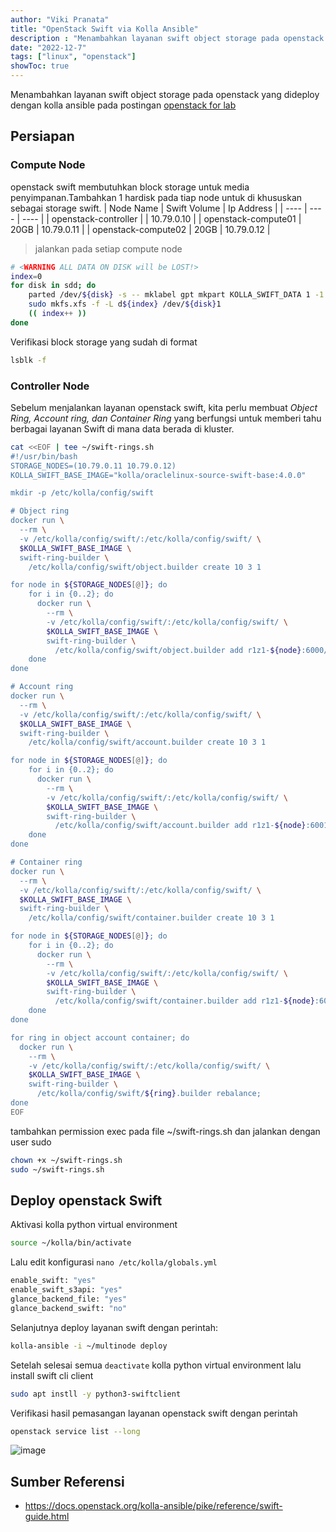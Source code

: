 ```yaml
---
author: "Viki Pranata"
title: "OpenStack Swift via Kolla Ansible"
description : "Menambahkan layanan swift object storage pada openstack kolla ansible"
date: "2022-12-7"
tags: ["linux", "openstack"]
showToc: true
---
```


Menambahkan layanan swift object storage pada openstack yang dideploy dengan kolla ansible pada postingan [openstack for lab](/posts/openstack-for-lab)

## Persiapan
### Compute Node
openstack swift membutuhkan block storage untuk media penyimpanan.Tambahkan 1 hardisk pada tiap node untuk di khususkan sebagai storage swift.
| Node Name | Swift Volume | Ip Address |
| ---- | ---- | ---- |
| openstack-controller | | 10.79.0.10 |
| openstack-compute01 | 20GB | 10.79.0.11 |
| openstack-compute02 | 20GB | 10.79.0.12 |

> jalankan pada setiap compute node
```bash
# <WARNING ALL DATA ON DISK will be LOST!>
index=0
for disk in sdd; do
    parted /dev/${disk} -s -- mklabel gpt mkpart KOLLA_SWIFT_DATA 1 -1
    sudo mkfs.xfs -f -L d${index} /dev/${disk}1
    (( index++ ))
done
```

Verifikasi block storage yang sudah di format
```bash
lsblk -f
```

### Controller Node
Sebelum menjalankan layanan openstack swift, kita perlu membuat _Object Ring, Account ring, dan Container Ring_ yang berfungsi untuk memberi tahu berbagai layanan Swift di mana data berada di kluster.
```bash
cat <<EOF | tee ~/swift-rings.sh
#!/usr/bin/bash
STORAGE_NODES=(10.79.0.11 10.79.0.12)
KOLLA_SWIFT_BASE_IMAGE="kolla/oraclelinux-source-swift-base:4.0.0"

mkdir -p /etc/kolla/config/swift

# Object ring
docker run \
  --rm \
  -v /etc/kolla/config/swift/:/etc/kolla/config/swift/ \
  $KOLLA_SWIFT_BASE_IMAGE \
  swift-ring-builder \
    /etc/kolla/config/swift/object.builder create 10 3 1

for node in ${STORAGE_NODES[@]}; do
    for i in {0..2}; do
      docker run \
        --rm \
        -v /etc/kolla/config/swift/:/etc/kolla/config/swift/ \
        $KOLLA_SWIFT_BASE_IMAGE \
        swift-ring-builder \
          /etc/kolla/config/swift/object.builder add r1z1-${node}:6000/d${i} 1;
    done
done

# Account ring
docker run \
  --rm \
  -v /etc/kolla/config/swift/:/etc/kolla/config/swift/ \
  $KOLLA_SWIFT_BASE_IMAGE \
  swift-ring-builder \
    /etc/kolla/config/swift/account.builder create 10 3 1

for node in ${STORAGE_NODES[@]}; do
    for i in {0..2}; do
      docker run \
        --rm \
        -v /etc/kolla/config/swift/:/etc/kolla/config/swift/ \
        $KOLLA_SWIFT_BASE_IMAGE \
        swift-ring-builder \
          /etc/kolla/config/swift/account.builder add r1z1-${node}:6001/d${i} 1;
    done
done

# Container ring
docker run \
  --rm \
  -v /etc/kolla/config/swift/:/etc/kolla/config/swift/ \
  $KOLLA_SWIFT_BASE_IMAGE \
  swift-ring-builder \
    /etc/kolla/config/swift/container.builder create 10 3 1

for node in ${STORAGE_NODES[@]}; do
    for i in {0..2}; do
      docker run \
        --rm \
        -v /etc/kolla/config/swift/:/etc/kolla/config/swift/ \
        $KOLLA_SWIFT_BASE_IMAGE \
        swift-ring-builder \
          /etc/kolla/config/swift/container.builder add r1z1-${node}:6002/d${i} 1;
    done
done

for ring in object account container; do
  docker run \
    --rm \
    -v /etc/kolla/config/swift/:/etc/kolla/config/swift/ \
    $KOLLA_SWIFT_BASE_IMAGE \
    swift-ring-builder \
      /etc/kolla/config/swift/${ring}.builder rebalance;
done
EOF
```

tambahkan permission exec pada file ~/swift-rings.sh dan jalankan dengan user sudo
```bash
chown +x ~/swift-rings.sh
sudo ~/swift-rings.sh
```

## Deploy openstack Swift
Aktivasi kolla python virtual environment
```bash
source ~/kolla/bin/activate
```

Lalu edit konfigurasi `nano /etc/kolla/globals.yml`
```bash
enable_swift: "yes"
enable_swift_s3api: "yes"
glance_backend_file: "yes"
glance_backend_swift: "no"
```

Selanjutnya deploy layanan swift dengan perintah:
```bash
kolla-ansible -i ~/multinode deploy
```

Setelah selesai semua `deactivate` kolla python virtual environment lalu install swift cli client
```bash
sudo apt instll -y python3-swiftclient
```

Verifikasi hasil pemasangan layanan openstack swift dengan perintah
```bash
openstack service list --long
```
![image](/assets/images/openstack-service-swift.jpg)


## Sumber Referensi
- https://docs.openstack.org/kolla-ansible/pike/reference/swift-guide.html